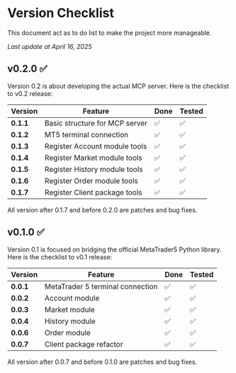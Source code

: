 # Version Checklist

This document act as to do list to make the project more manageable.

*Last update at April 16, 2025*

## v0.2.0 ✅

Version 0.2 is about developing the actual MCP server. Here is the checklist to v0.2 release:

| Version | Feature | Done | Tested |
| --- | --- | --- | --- |
| **0.1.1** | Basic structure for MCP server | ✅ | ✅ |
| **0.1.2** | MT5 terminal connection | ✅ | ✅ |
| **0.1.3** | Register Account module tools | ✅ | ✅ |
| **0.1.4** | Register Market module tools | ✅ | ✅ |
| **0.1.5** | Register History module tools | ✅ | ✅ |
| **0.1.6** | Register Order module tools | ✅ | ✅ |
| **0.1.7** | Register Client package tools | ✅ | ✅ |

All version after 0.1.7 and before 0.2.0 are patches and bug fixes.

## v0.1.0 ✅

Version 0.1 is focused on bridging the official MetaTrader5 Python library. Here is the checklist to v0.1 release:

| Version | Feature | Done | Tested |
| --- | --- | --- | --- |
| **0.0.1** | MetaTrader 5 terminal connection | ✅ | ✅ |
| **0.0.2** | Account module | ✅ | ✅ |
| **0.0.3** | Market module | ✅ | ✅ |
| **0.0.4** | History module | ✅ | ✅ |
| **0.0.6** | Order module | ✅ | ✅ |
| **0.0.7** | Client package refactor | ✅ | ✅ |

All version after 0.0.7 and before 0.1.0 are patches and bug fixes.
